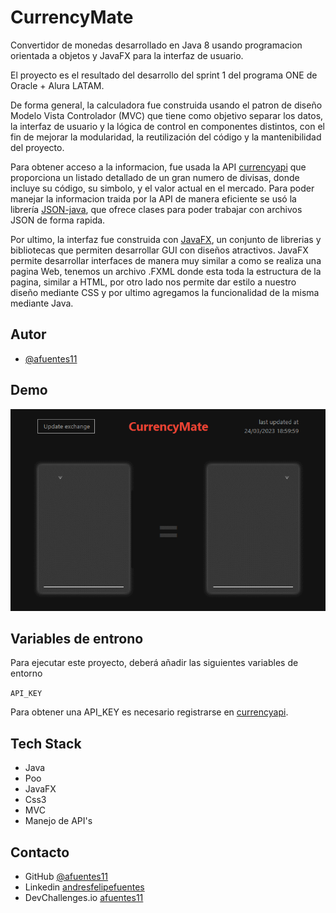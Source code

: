 
# CurrencyMate

Convertidor de monedas desarrollado en Java 8 usando programacion orientada a objetos y JavaFX para la interfaz de usuario.

El proyecto es el resultado del desarrollo del sprint 1 del programa ONE de Oracle + Alura LATAM.

De forma general, la calculadora fue construida usando el patron de diseño Modelo Vista Controlador (MVC) que tiene como objetivo separar los datos, la interfaz de usuario y la lógica de control en componentes distintos, con el fin de mejorar la modularidad, la reutilización del código y la mantenibilidad del proyecto.

Para obtener acceso a la informacion, fue usada la API [currencyapi](https://currencyapi.com/) que proporciona un listado detallado de un gran numero de divisas, donde incluye su código, su simbolo, y el valor actual en el mercado. Para poder manejar la informacion traida por la API de manera eficiente se usó la librería [JSON-java](https://github.com/stleary/JSON-java), que ofrece clases para poder trabajar con archivos JSON de forma rapida.

Por ultimo, la interfaz fue construida con [JavaFX](https://openjfx.io/), un conjunto de librerias y bibliotecas que permiten desarrollar GUI con diseños atractivos. JavaFX permite desarrollar interfaces de manera muy similar a como se realiza una pagina Web, tenemos un archivo .FXML donde esta toda la estructura de la pagina, similar a HTML, por otro lado nos permite dar estilo a nuestro diseño mediante CSS y por ultimo agregamos la funcionalidad de la misma mediante Java.


## Autor

- [@afuentes11](https://github.com/afuentes11)


## Demo

<div align="center">
   <img src="https://github.com/afuentes11/CurrencyMate/blob/master/GIF.gif" alt="destop gif" />
</div>


## Variables de entrono

Para ejecutar este proyecto, deberá añadir las siguientes variables de entorno

`API_KEY`

Para obtener una API_KEY es necesario registrarse en [currencyapi](https://currencyapi.com/). 



## Tech Stack

 - Java 
 - Poo 
 - JavaFX
 - Css3
 - MVC
 - Manejo de API's

## Contacto

- GitHub [@afuentes11](https://github.com/afuentes11)
- Linkedin [andresfelipefuentes](https://www.linkedin.com/in/andresfuentesmartinez/)
- DevChallenges.io [afuentes11](https://devchallenges.io/portfolio/afuentes11)
